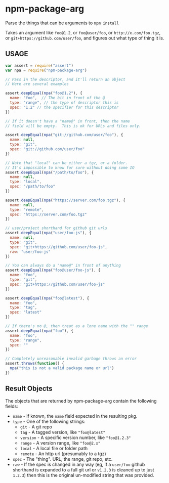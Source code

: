 # npm-package-arg

Parse the things that can be arguments to `npm install`

Takes an argument like `foo@1.2`, or `foo@user/foo`, or
`http://x.com/foo.tgz`, or `git+https://github.com/user/foo`, and
figures out what type of thing it is.

## USAGE

```javascript
var assert = require("assert")
var npa = require("npm-package-arg")

// Pass in the descriptor, and it'll return an object
// Here are several examples

assert.deepEqual(npa("foo@1.2"), {
  name: "foo",  // The bit in front of the @
  type: "range", // the type of descriptor this is
  spec: "1.2" // the specifier for this descriptor
})

// If it doesn't have a "name@" in front, then the name
// field will be empty.  This is ok for URLs and files only.

assert.deepEqual(npa("git://github.com/user/foo"), {
  name: null,
  type: "git",
  spec: "git://github.com/user/foo"
})

// Note that "local" can be either a tgz, or a folder.
// It's impossible to know for sure without doing some IO
assert.deepEqual(npa("/path/to/foo"), {
  name: null,
  type: "local",
  spec: "/path/to/foo"
})

assert.deepEqual(npa("https://server.com/foo.tgz"), {
  name: null,
  type: "remote",
  spec: "https://server.com/foo.tgz"
})

// user/project shorthand for github git urls
assert.deepEqual(npa("user/foo-js"), {
  name: null,
  type: "git",
  spec: "git+https://github.com/user/foo-js",
  raw: "user/foo-js"
})

// You can always do a "name@" in front of anything
assert.deepEqual(npa("foo@user/foo-js"), {
  name: "foo",
  type: "git",
  spec: "git+https://github.com/user/foo-js"
})

assert.deepEqual(npa("foo@latest"), {
  name: "foo",
  type: "tag",
  spec: "latest"
})

// If there's no @, then treat as a lone name with the "" range
assert.deepEqual(npa("foo"), {
  name: "foo",
  type: "range",
  spec: ""
})

// Completely unreasonable invalid garbage throws an error
assert.throws(function() {
  npa("this is not a valid package name or url")
})
```

## Result Objects

The objects that are returned by npm-package-arg contain the following
fields:

* `name` - If known, the `name` field expected in the resulting pkg.
* `type` - One of the following strings:
  * `git` - A git repo
  * `tag` - A tagged version, like `"foo@latest"`
  * `version` - A specific version number, like `"foo@1.2.3"`
  * `range` - A version range, like `"foo@2.x"`
  * `local` - A local file or folder path
  * `remote` - An http url (presumably to a tgz)
* `spec` - The "thing".  URL, the range, git repo, etc.
* `raw` - If the spec is changed in any way (eg, if a `user/foo`
  github shorthand is expanded to a full git url or `v1.2.3` is
  cleaned up to just `1.2.3`) then this is the original un-modified
  string that was provided.

